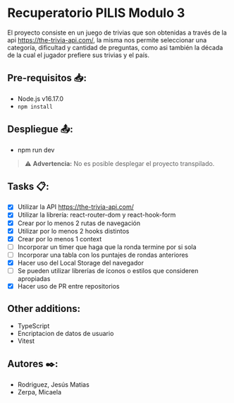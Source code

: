 # Recuperatorio PILIS Modulo 3

El proyecto consiste en un juego de trivias que son obtenidas a través de la api https://the-trivia-api.com/, la misma nos permite seleccionar una categoría, dificultad y cantidad de preguntas, como asi también la década de la cual el jugador prefiere sus trivias y el país.

## Pre-requisitos :inbox_tray::

- Node.js v16.17.0
- `npm install`

## Despliegue :outbox_tray::

- npm run dev

> :warning: **Advertencia:** No es posible desplegar el proyecto transpilado.

## Tasks :clipboard::

- [x] Utilizar la API https://the-trivia-api.com/
- [x] Utilizar la librería: react-router-dom y react-hook-form
- [x] Crear por lo menos 2 rutas de navegación
- [x] Utilizar por lo menos 2 hooks distintos
- [x] Crear por lo menos 1 context
- [ ] Incorporar un timer que haga que la ronda termine por si sola
- [ ] Incorporar una tabla con los puntajes de rondas anteriores
- [x] Hacer uso del Local Storage del navegador
- [ ] Se pueden utilizar librerías de íconos o estilos que consideren apropiadas
- [x] Hacer uso de PR entre repositorios

## Other additions:

- TypeScript
- Encriptacion de datos de usuario
- Vitest

## Autores :black_nib::

- Rodriguez, Jesús Matias
- Zerpa, Micaela
